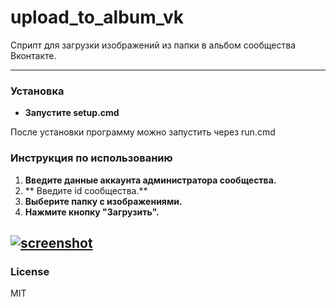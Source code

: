 # upload_to_album_vk
Сприпт для загрузки изображений из папки в альбом сообщества Вконтакте.

------------
### Установка
- **Запустите setup.cmd**

После установки программу можно запустить через run.cmd

### Инструкция по использованию
1. **Введите данные аккаунта администратора сообщества.**
2. ** Введите id сообщества.**
3. **Выберите папку с изображениями.**
4. **Нажмите кнопку "Загрузить".**

[![screenshot](/ "screenshot")](screen.png "screenshot")
------------

### License
MIT

